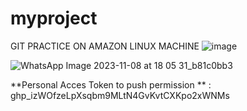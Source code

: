 # myproject
GIT PRACTICE ON AMAZON LINUX MACHINE
![image](https://github.com/sumanthpalleboina/myproject/assets/85536329/2df6ee5d-f865-4431-9dad-b2eda2766971)

![WhatsApp Image 2023-11-08 at 18 05 31_b81c0bb3](https://github.com/sumanthpalleboina/myproject/assets/85536329/74887dff-77e8-43a4-9ac5-3257f7b89a91)


**Personal Acces Token to push permission ** : 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
